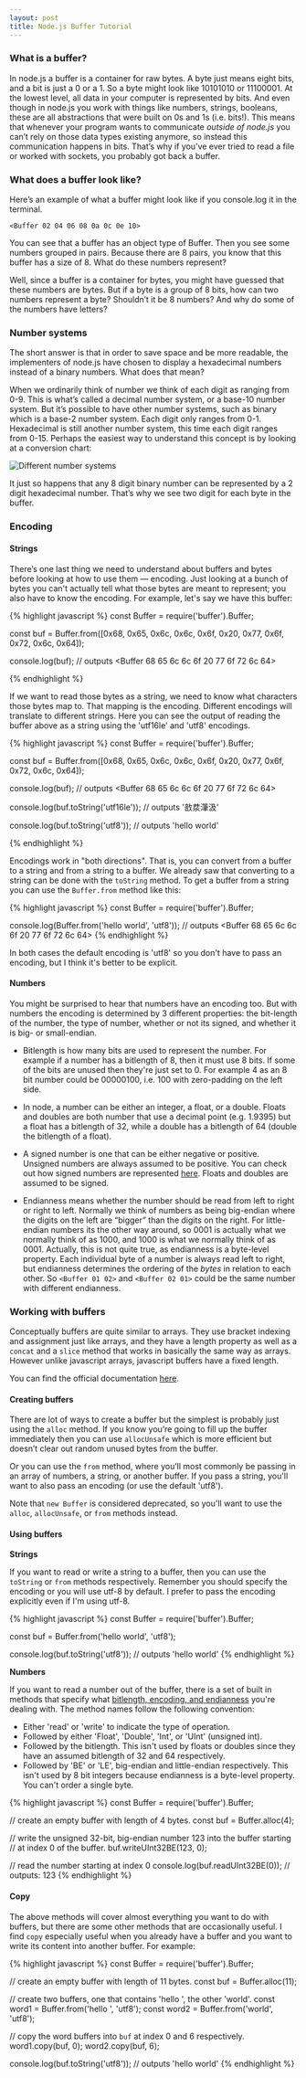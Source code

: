 ```yaml
---
layout: post
title: Node.js Buffer Tutorial
---
```


### What is a buffer?

In node.js a buffer is a container for raw bytes. A byte just means eight
bits, and a bit is just a 0 or a 1. So a byte might look like 10101010 or
11100001. At the lowest level, all data in your computer is represented by
bits. And even though in node.js you work with things like numbers,
strings, booleans, these are all abstractions that were built on 0s and 1s
(i.e. bits!). This means that whenever your program wants to communicate
*outside of node.js* you can’t rely on those data types existing anymore, so
instead this communication happens in bits. That’s why if you’ve ever tried to
read a file or worked with sockets, you probably got back a buffer.

### What does a buffer look like?

Here’s an example of what a buffer might look like if you console.log it in the
terminal.

`<Buffer 02 04 06 08 0a 0c 0e 10>`

You can see that a buffer has an object type of Buffer. Then you see
some numbers grouped in pairs. Because there are 8 pairs, you know that this
buffer has a size of 8. What do these numbers represent?

Well, since a buffer is a container for bytes, you might have guessed that these
numbers are bytes. But if a byte is a group of 8 bits, how can two numbers
represent a byte? Shouldn’t it be 8 numbers? And why do some of the numbers have
letters?

### Number systems

The short answer is that in order to save space and be more readable, the
implementers of node.js have chosen to display a hexadecimal numbers instead of
a binary numbers. What does that mean?

When we ordinarily think of number we think of each digit as ranging from 0-9.
This is what’s called a decimal number system, or a base-10 number system. But
it’s possible to have other number systems, such as binary which is a base-2
number system. Each digit only ranges from 0-1. Hexadecimal is still another
number system, this time each digit ranges from 0-15. Perhaps the easiest way to
understand this concept is by looking at a conversion chart:

![Different number systems](/img/numbers.png)

It just so happens that any 8 digit binary number can be represented by a 2
digit hexadecimal number. That’s why we see two digit for each byte in the
buffer.

### Encoding

#### Strings

There’s one last thing we need to understand about buffers and bytes before
looking at how to use them — encoding. Just looking at a bunch of bytes you
can't actually tell what those bytes are meant to represent; you also have to
know the encoding. For example, let's say we have this buffer:

{% highlight javascript %}
const Buffer = require('buffer').Buffer;

const buf = Buffer.from([0x68, 0x65, 0x6c, 0x6c, 0x6f, 0x20, 0x77, 0x6f, 0x72,
 0x6c, 0x64]);

console.log(buf);
// outputs <Buffer 68 65 6c 6c 6f 20 77 6f 72 6c 64>

{% endhighlight %}

If we want to read those bytes as a string, we need to know what characters
those bytes map to. That mapping is the encoding. Different encodings will
translate to different strings. Here you can see the output of reading the
buffer above as a string using the 'utf16le' and 'utf8' encodings.

{% highlight javascript %}
const Buffer = require('buffer').Buffer;

const buf = Buffer.from([0x68, 0x65, 0x6c, 0x6c, 0x6f, 0x20, 0x77, 0x6f, 0x72,
 0x6c, 0x64]);

console.log(buf);
// outputs <Buffer 68 65 6c 6c 6f 20 77 6f 72 6c 64>

console.log(buf.toString('utf16le'));
// outputs '敨汬⁯潷汲'

console.log(buf.toString('utf8'));
// outputs 'hello world'

{% endhighlight %}

Encodings work in "both directions". That is, you can convert from a buffer to
a string and from a string to a buffer. We already saw that converting to a
string can be done with the `toString` method. To get a buffer from a string you
can use the `Buffer.from` method like this:

{% highlight javascript %}
const Buffer = require('buffer').Buffer;

console.log(Buffer.from('hello world', 'utf8'));
// outputs <Buffer 68 65 6c 6c 6f 20 77 6f 72 6c 64>
{% endhighlight %}

In both cases the default encoding is 'utf8' so you don't have to pass an
encoding, but I think it's better to be explicit.

#### Numbers
You might be surprised to hear that numbers have an encoding too. But with
numbers the encoding is determined by 3 different properties: the bit-length of
the number, the type of number, whether or not its signed, and whether it is
big- or small-endian.

* Bitlength is how many bits are used to represent the number. For example if a
  number has a bitlength of 8, then it must use 8 bits. If some of the bits are
  unused then they're just set to 0. For example 4 as an 8 bit number could be
  00000100, i.e. 100 with zero-padding on the left side.

* In node, a number can be either an integer, a float, or a double. Floats and
  doubles are both number that use a decimal point (e.g. 1.9395) but a float
  has a bitlength of 32, while a double has a bitlength of 64 (double the
  bitlength of a float).

* A signed number is one that can be either negative or positive. Unsigned
  numbers are always assumed to be positive. You can check out how signed
  numbers are represented [here](https://en.wikipedia.org/wiki/Signed_number_representations).
  Floats and doubles are assumed to be signed.

* Endianness means whether the number should be read from left to right or
  right to left. Normally we think of numbers as being big-endian where the
  digits on the left are “bigger” than the digits on the right. For
  little-endian numbers its the other way around, so 0001 is actually what we
  normally think of as 1000, and 1000 is what we normally think of as 0001.
  Actually, this is not quite true, as endianness is a byte-level property.
  Each individual byte of a number is always read left to right, but endianness
  determines the ordering of the *bytes* in relation to each other. So
  `<Buffer 01 02>` and `<Buffer 02 01>` could be the same number with different
  endianness.

### Working with buffers

Conceptually buffers are quite similar to arrays. They use bracket indexing and
assignment just like arrays, and they have a length property as well as a `concat`
and a `slice` method that works in basically the same way as arrays. However
unlike javascript arrays, javascript buffers have a fixed length.

You can find the official documentation [here](https://nodejs.org/api/buffer.html).

#### Creating buffers

There are lot of ways to create a buffer but the simplest is probably just using
the `alloc` method. If you know you’re going to fill up the buffer immediately
then you can use `allocUnsafe` which is more efficient but doesn’t clear out
random unused bytes from the buffer.

Or you can use the `from` method, where you’ll most commonly be passing in an
array of numbers, a string, or another buffer. If you pass a string, you'll
want to also pass an encoding (or use the default 'utf8').

Note that `new Buffer` is considered deprecated, so you'll want to use the
`alloc`, `allocUnsafe`, or `from` methods instead.

#### Using buffers

**Strings**

If you want to read or write a string to a buffer, then you can use the `toString`
or `from` methods respectively. Remember you should specify the encoding or you
will use utf-8 by default. I prefer to pass the encoding explicitly even if I'm
using utf-8.

{% highlight javascript %}
const Buffer = require('buffer').Buffer;

const buf = Buffer.from('hello world', 'utf8');

console.log(buf.toString('utf8'));
// outputs 'hello world'
{% endhighlight %}

**Numbers**

If you want to read a number out of the buffer, there is a set of built in
methods that specify what [bitlength, encoding, and endianness](https://nodejs.org/api/buffer.html)
you're dealing with. The method names follow the following convention:

* Either 'read' or 'write' to indicate the type of operation.
* Followed by either 'Float', 'Double', 'Int', or 'UInt' (unsigned int).
* Followed by the bitlength. This isn't used by floats or doubles since they
  have an assumed bitlength of 32 and 64 respectively.
* Followed by 'BE' or 'LE', big-endian and little-endian respectively. This
  isn't used by 8 bit integers because endianness is a byte-level property.
  You can't order a single byte.

{% highlight javascript %}
const Buffer = require('buffer').Buffer;

// create an empty buffer with length of 4 bytes.
const buf = Buffer.alloc(4);

// write the unsigned 32-bit, big-endian number 123 into the buffer starting
// at index 0 of the buffer.
buf.writeUInt32BE(123, 0);

// read the number starting at index 0
console.log(buf.readUInt32BE(0));
// outputs: 123
{% endhighlight %}

#### Copy

The above methods will cover almost everything you want to do with buffers, but
there are some other methods that are occasionally useful. I find `copy`
especially useful when you already have a buffer and you want to write its
content into another buffer. For example:

{% highlight javascript %}
const Buffer = require('buffer').Buffer;

// create an empty buffer with length of 11 bytes.
const buf = Buffer.alloc(11);

// create two buffers, one that contains 'hello ', the other 'world'.
const word1 = Buffer.from('hello ', 'utf8');
const word2 = Buffer.from('world', 'utf8');

// copy the word buffers into `buf` at index 0 and 6 respectively.
word1.copy(buf, 0);
word2.copy(buf, 6);

console.log(buf.toString('utf8'));
// outputs 'hello world'
{% endhighlight %}